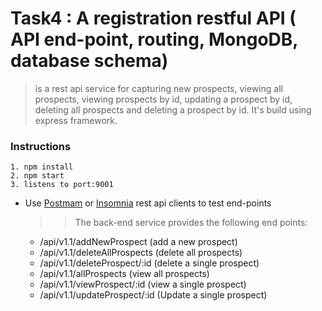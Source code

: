 # Task4 : A registration restful API ( API end-point, routing, MongoDB, database schema)

> is a rest api service for capturing new prospects, viewing all prospects, viewing prospects by id, updating a prospect by id, deleting all prospects and deleting a prospect by id. It's build using express framework.

### Instructions
    
    1. npm install
    2. npm start
    3. listens to port:9001

- Use [Postmam](https://www.getpostman.com/) or [Insomnia](https://insomnia.rest/) rest api clients to test end-points
    >> The back-end service provides the following end points:
    - /api/v1.1/addNewProspect (add a new prospect)
    - /api/v1.1/deleteAllProspects (delete all prospects)
    - /api/v1.1/deleteProspect/:id (delete a single prospect)
    - /api/v1.1/allProspects (view all prospects)
    - /api/v1.1/viewProspect/:id (view a single prospect)
    - /api/v1.1/updateProspect/:id (Update a single prospect)
